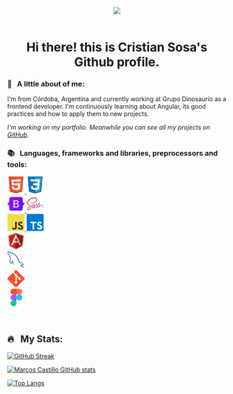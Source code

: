 <div id="header" align="center">
  <img src="https://media.giphy.com/media/SHjOSDkKZ18qOHA5B5/giphy.gif" width="300px"/>
</div>
<br>
<h1 align="center">Hi there! this is Cristian Sosa's Github profile.</h1>


### 🤗 &nbsp; A little about of me:

I'm from Córdoba, Argentina and currently working at Grupo Dinosaurio as a frontend developer.
I'm continuously learning about Angular, its good practices and how to apply them to new projects.

_I'm working on my portfolio. Meanwhile you can see all my projects on [GitHub](https://github.com/Cristian-Sosa?tab=repositories)._


### 📚 &nbsp; Languages, frameworks and libraries, preprocessors and tools:

<p align="left">

<a href="https://developer.mozilla.org/en-US/docs/Web/HTML" target="_blank" rel="noreferrer"> 
<img src="https://raw.githubusercontent.com/devicons/devicon/1119b9f84c0290e0f0b38982099a2bd027a48bf1/icons/html5/html5-original.svg" alt="HTML5" width="40" height="40"/> 
</a> 
<a href="https://developer.mozilla.org/en-US/docs/Web/CSS" target="_blank" rel="noreferrer"> 
<img src="https://raw.githubusercontent.com/devicons/devicon/1119b9f84c0290e0f0b38982099a2bd027a48bf1/icons/css3/css3-original.svg" alt="CSS3" width="40" height="40"/> 
</a>

<br>

<a href="https://getbootstrap.com" target="_blank" rel="noreferrer"> 
<img src="https://raw.githubusercontent.com/devicons/devicon/1119b9f84c0290e0f0b38982099a2bd027a48bf1/icons/bootstrap/bootstrap-original.svg" alt="Bootstrap" width="40" height="40"/> 
</a>
<a href="https://sass-lang.com/" target="_blank" rel="noreferrer"> 
<img src="https://raw.githubusercontent.com/devicons/devicon/1119b9f84c0290e0f0b38982099a2bd027a48bf1/icons/sass/sass-original.svg" alt="SASS" width="40" height="40"/> 
</a>

<br>

<a href="https://developer.mozilla.org/en-US/docs/Web/JavaScript" target="_blank" rel="noreferrer"> 
<img src="https://raw.githubusercontent.com/devicons/devicon/1119b9f84c0290e0f0b38982099a2bd027a48bf1/icons/javascript/javascript-original.svg" alt="JavaScript" width="40" height="40"/> 
</a> 
<a href="https://www.typescriptlang.org" target="_blank" rel="noreferrer"> 
<img src="https://raw.githubusercontent.com/devicons/devicon/1119b9f84c0290e0f0b38982099a2bd027a48bf1/icons/typescript/typescript-original.svg" alt="TypeScript" width="40" height="40"/> 
</a>

<br>

<a href="https://angular.io" target="_blank" rel="noreferrer"> 
<img src="https://raw.githubusercontent.com/devicons/devicon/1119b9f84c0290e0f0b38982099a2bd027a48bf1/icons/angularjs/angularjs-original.svg" alt="Angular" width="40" height="40"/> 
</a> 

<br>

<a href="https://www.mysql.com" target="_blank" rel="noreferrer"> 
<img src="https://raw.githubusercontent.com/devicons/devicon/1119b9f84c0290e0f0b38982099a2bd027a48bf1/icons/mysql/mysql-original.svg" alt="MySQL" width="40" height="40"/> 
</a> 

<br>

<a href="https://git-scm.com" target="_blank" rel="noreferrer"> 
<img src="https://raw.githubusercontent.com/devicons/devicon/1119b9f84c0290e0f0b38982099a2bd027a48bf1/icons/git/git-original.svg" alt="GIT" width="40" height="40"/> 
</a> 

<br>

<a href="https://www.figma.com" target="_blank" rel="noreferrer"> 
<img src="https://raw.githubusercontent.com/devicons/devicon/1119b9f84c0290e0f0b38982099a2bd027a48bf1/icons/figma/figma-original.svg" alt="Figma" width="40" height="40"/> 
</a> 
</p>

<br>

## 🔥 &nbsp; My Stats:

[![GitHub Streak](http://github-readme-streak-stats.herokuapp.com?user=Cristian-Sosa&theme=vision-friendly-dark&background=000000)](https://git.io/streak-stats)

[![Marcos Castillo GitHub stats](https://github-readme-stats.vercel.app/api?username=Cristian-Sosa&show_icons=true&theme=vision-friendly-dark&hide_border=true)](https://github.com/anuraghazra/github-readme-stats)

[![Top Langs](https://github-readme-stats.vercel.app/api/top-langs/?username=Cristian-Sosa&layout=compact&theme=vision-friendly-dark)](https://github.com/anuraghazra/github-readme-stats)

